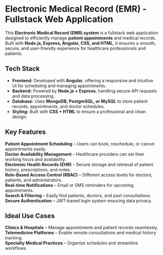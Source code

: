 # Electronic Medical Record (EMR) - Fullstack Web Application

This **Electronic Medical Record (EMR) system** is a fullstack web application designed to efficiently manage **patient appointments** and medical records. Built with **Node.js, Express, Angular, CSS, and HTML**, it ensures a smooth, secure, and user-friendly experience for healthcare professionals and patients.

## Tech Stack
- **Frontend:** Developed with **Angular**, offering a responsive and intuitive UI for scheduling and managing appointments.  
- **Backend:** Powered by **Node.js + Express**, handling secure API requests and data processing.  
- **Database:** Uses **MongoDB, PostgreSQL, or MySQL** to store patient records, appointments, and doctor schedules.  
- **Styling:** Built with **CSS + HTML** to ensure a professional and clean design.  

## Key Features
**Patient Appointment Scheduling** – Users can book, reschedule, or cancel appointments easily.  
**Doctor Availability Management** – Healthcare providers can set their working hours and availability.  
**Electronic Health Records (EHR)** – Secure storage and retrieval of patient history, prescriptions, and notes.  
**Role-Based Access Control (RBAC)** – Different access levels for doctors, patients, and administrators.  
**Real-time Notifications** – Email or SMS reminders for upcoming appointments.  
**Search & Filtering** – Easily find patients, doctors, and past consultations.  
**Secure Authentication** – JWT-based login system ensuring data privacy.  

## Ideal Use Cases
**Clinics & Hospitals** – Manage appointments and patient records seamlessly.  
**Telemedicine Platforms** – Enable remote consultations and medical history tracking.  
**Specialty Medical Practices** – Organize schedules and streamline workflows.  


